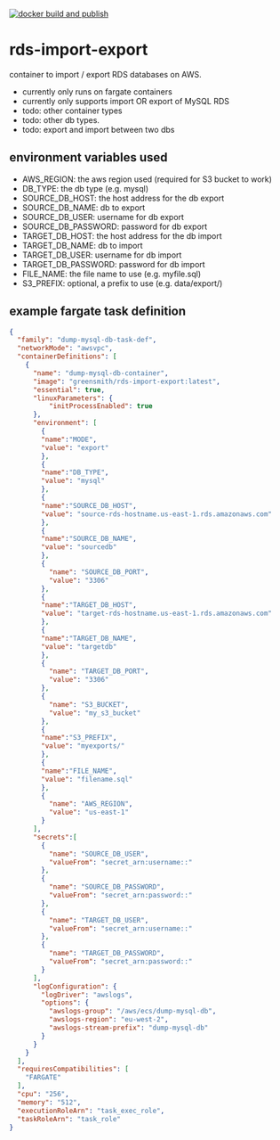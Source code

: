 [![docker build and publish](https://github.com/greensmith/rds-import-export/actions/workflows/docker.yaml/badge.svg)](https://github.com/greensmith/rds-import-export/actions/workflows/docker.yaml)

# rds-import-export

container to import / export RDS databases on AWS.

- currently only runs on fargate containers
- currently only supports import OR export of MySQL RDS
- todo: other container types
- todo: other db types.
- todo: export and import between two dbs

## environment variables used

- AWS_REGION: the aws region used (required for S3 bucket to work)
- DB_TYPE: the db type (e.g. mysql)
- SOURCE_DB_HOST: the host address for the db export
- SOURCE_DB_NAME: db to export
- SOURCE_DB_USER: username for db export
- SOURCE_DB_PASSWORD: password for db export
- TARGET_DB_HOST: the host address for the db import
- TARGET_DB_NAME: db to import
- TARGET_DB_USER: username for db import
- TARGET_DB_PASSWORD: password for db import
- FILE_NAME: the file name to use (e.g. myfile.sql)
- S3_PREFIX: optional, a prefix to use (e.g. data/export/)

## example fargate task definition

``` json
{
  "family": "dump-mysql-db-task-def",
  "networkMode": "awsvpc",
  "containerDefinitions": [
    {
      "name": "dump-mysql-db-container",
      "image": "greensmith/rds-import-export:latest",
      "essential": true,
      "linuxParameters": {
          "initProcessEnabled": true
      },
      "environment": [
        {
        "name":"MODE",
        "value": "export"
        },
        {
        "name":"DB_TYPE",
        "value": "mysql"
        },
        {
        "name":"SOURCE_DB_HOST",
        "value": "source-rds-hostname.us-east-1.rds.amazonaws.com"
        },
        {
        "name":"SOURCE_DB_NAME",
        "value": "sourcedb"
        },
        {
          "name": "SOURCE_DB_PORT",
          "value": "3306"
        },
        {
        "name":"TARGET_DB_HOST",
        "value": "target-rds-hostname.us-east-1.rds.amazonaws.com"
        },
        {
        "name":"TARGET_DB_NAME",
        "value": "targetdb"
        },
        {
          "name": "TARGET_DB_PORT",
          "value": "3306"
        },
        {
          "name": "S3_BUCKET",
          "value": "my_s3_bucket"
        },
        {
        "name":"S3_PREFIX",
        "value": "myexports/"
        },
        {
        "name":"FILE_NAME",
        "value": "filename.sql"
        },
        {
          "name": "AWS_REGION",
          "value": "us-east-1"
        }
      ],
      "secrets":[
        {
          "name": "SOURCE_DB_USER",
          "valueFrom": "secret_arn:username::"
        },
        {
          "name": "SOURCE_DB_PASSWORD",
          "valueFrom": "secret_arn:password::"
        },
        {
          "name": "TARGET_DB_USER",
          "valueFrom": "secret_arn:username::"
        },
        {
          "name": "TARGET_DB_PASSWORD",
          "valueFrom": "secret_arn:password::"
        }
      ],
      "logConfiguration": {
        "logDriver": "awslogs",
        "options": {
          "awslogs-group": "/aws/ecs/dump-mysql-db",
          "awslogs-region": "eu-west-2",
          "awslogs-stream-prefix": "dump-mysql-db"
        }
      }
    }
  ],
  "requiresCompatibilities": [
    "FARGATE"
  ],
  "cpu": "256",
  "memory": "512",
  "executionRoleArn": "task_exec_role",
  "taskRoleArn": "task_role"
}
```